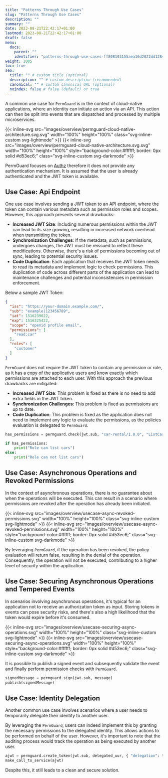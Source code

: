 ```yaml
---
title: "Patterns Through Use Cases"
slug: "Patterns Through Use Cases"
description: ""
summary: ""
date: 2023-08-21T22:42:17+01:00
lastmod: 2023-08-21T22:42:17+01:00
draft: false
menu:
  docs:
    parent: ""
    identifier: "patterns-through-use-cases-ff808103155aea16d2022dd1284416bf"
weight: 1005
toc: true
seo:
  title: "" # custom title (optional)
  description: "" # custom description (recommended)
  canonical: "" # custom canonical URL (optional)
  noindex: false # false (default) or true
---
```


A common use case for `PermGuard` is in the context of cloud-native applications, where an identity can initiate an action via an API. This action can then be split into events that are dispatched and processed by multiple microservices.

{{< inline-svg src="images/overview/permguard-cloud-native-architecture.svg.svg" width="100%" height="100%" class="svg-inline-custom svg-lightmode" >}}
{{< inline-svg src="images/overview/permguard-cloud-native-architecture.svg.svg" width="100%" height="100%" style="background-color:#ffffff; border: 0px solid #d53ec6;"  class="svg-inline-custom svg-darkmode" >}}

PermGuard focuses on [Authz](/docs/concepts/authn-authz/authn-vs-authz/) therefore it does not provide any authentication mechanism. It is assumed that the user is already authenticated and the JWT token is available.

## Use Case: Api Endpoint

One use case involves sending a JWT token to an API endpoint, where the token can contain various metadata such as permission roles and scopes. However, this approach presents several drawbacks:

- **Increased JWT Size**: Including numerous permissions within the JWT can lead to its size growing, resulting in increased network overhead when transmitting the token.
- **Synchronization Challenges**: If the metadata, such as permissions, undergoes changes, the JWT must be reissued to reflect these modifications. Otherwise, there's a risk of permissions becoming out of sync, leading to potential security issues.
- **Code Duplication**: Each application that receives the JWT token needs to read its metadata and implement logic to check permissions. This duplication of code across different parts of the application can lead to maintenance challenges and potential inconsistencies in permission enforcement.

Below a sample JWT Token:

```json
{
  "iss": "https://your-domain.example.com/",
  "sub": "example|123456789",
  "iat": 1516239022,
  "exp": 1516325422,
  "scope": "openid profile email",
  "permissions": [
    "read:car"
  ],
  "roles": [
    "customer"
  ]
}
```

`PermGuard` does not require the JWT token to contain any permission or role, as it has a copy of the applicative users and know exactly which permissions are attached to each user.
With this approach the previous drawbacks are mitigated:

- **Increased JWT Size**: This problem is fixed as there is no need to add extra fields in the JWT token.
- **Synchronization Challenges**: This problem is fixed as permissions are up to date.
- **Code Duplication**: This problem is fixed as the application does not need to implement any logic to evaluate the permissions, as the policies evaluation is delegated to `PermGuard`.

```python
has_permissions = permguard.check(jwt.sub, "car-rental/1.0.0", "ListCars", "car")

if has_permissions:
    print("Role can list cars")
else:
    print("Role can not list cars")
```

## Use Case: Asynchronous Operations and Revoked Permissions

In the context of asynchronous operations, there is no guarantee about when the operations will be executed. This can result in a scenario where permissions are revoked after the operation has already been initiated.

{{< inline-svg src="images/overview/usecase-async-revoked-permissions.svg" width="100%" height="100%" class="svg-inline-custom svg-lightmode" >}}
{{< inline-svg src="images/overview/usecase-async-revoked-permissions.svg" width="100%" height="100%" style="background-color:#ffffff; border: 0px solid #d53ec6;"  class="svg-inline-custom svg-darkmode" >}}

By leveraging `PermGuard`, if the operation has been revoked, the policy evaluation will return false, resulting in the denial of the operation. Consequently, the operation will not be executed, contributing to a higher level of security within the application.

## Use Case: Securing Asynchronous Operations and Tempered Events

In scenarios involving asynchronous operations, it's typical for an application not to receive an authorization token as input.
Storing tokens in events can pose security risks, and there's also a high likelihood that the token would expire before it's consumed.

{{< inline-svg src="images/overview/usecase-securing-async-operations.svg" width="100%" height="100%" class="svg-inline-custom svg-lightmode" >}}
{{< inline-svg src="images/overview/usecase-securing-async-operations.svg" width="100%" height="100%" style="background-color:#ffffff; border: 0px solid #d53ec6;"  class="svg-inline-custom svg-darkmode" >}}

It is possible to publish a signed event and subsequently validate the event and finally perform permission checks with `PermGuard`.

```python
signedMessage = permguard.sign(jwt.sub, message)
publish(signedMessage)
```

## Use Case: Identity Delegation

Another common use case involves scenarios where a user needs to temporarily delegate their identity to another user.

By leveraging the `PermGuard`, users can indeed implement this by granting the necessary permissions to the delegated identity.
This allows actions to be performed on behalf of the user. However, it's important to note that the auditing process would track the operation as being executed by another user.

```python
ajwt = permguard.create_token(jwt.sub, delegated_uur, { "delegation": true })
make_call_to_service(ajwt)
```

Despite this, it still leads to a clean and secure solution.
